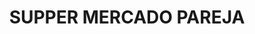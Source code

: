 ---
title: "SUPPER MERCADO PAREJA"
url: /cabecera-municipal-argelia-cauca/supper-mercado-pareja/
shop: supermercado
---
